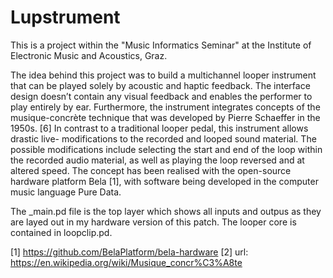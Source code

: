 # Lupstrument
This is a project within the "Music Informatics Seminar" at the Institute of Electronic Music and Acoustics, Graz. 

The idea behind this project was to build a multichannel looper instrument
that can be played solely by acoustic and haptic feedback. The interface
design doesn’t contain any visual feedback and enables the performer to
play entirely by ear.
Furthermore, the instrument integrates concepts of the musique-concrète
technique that was developed by Pierre Schaeffer in the 1950s. [6] In
contrast to a traditional looper pedal, this instrument allows drastic live-
modifications to the recorded and looped sound material. The possible
modifications include selecting the start and end of the loop within the
recorded audio material, as well as playing the loop reversed and at altered
speed.
The concept has been realised with the open-source hardware platform Bela
[1], with software being developed in the computer music language Pure
Data. 

The _main.pd file is the top layer which shows all inputs and outpus as they are layed out in my hardware version of this patch. The looper core is contained in loopclip.pd.

[1] https://github.com/BelaPlatform/bela-hardware
[2] url: https://en.wikipedia.org/wiki/Musique_concr%C3%A8te
